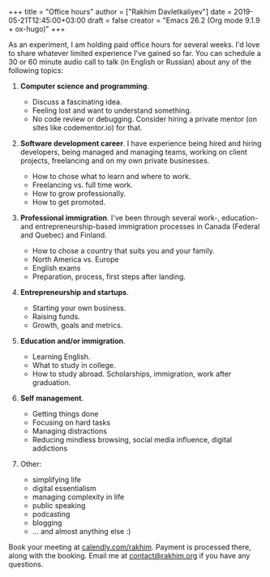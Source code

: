 +++
title = "Office hours"
author = ["Rakhim Davletkaliyev"]
date = 2019-05-21T12:45:00+03:00
draft = false
creator = "Emacs 26.2 (Org mode 9.1.9 + ox-hugo)"
+++

As an experiment, I am holding paid office hours for several weeks. I'd love to share whatever limited experience I've gained so far. You can schedule a 30 or 60 minute audio call to talk (in English or Russian) about any of the following topics:

1.  **Computer science and programming**.
    -   Discuss a fascinating idea.
    -   Feeling lost and want to understand something.
    -   No code review or debugging. Consider hiring a private mentor (on sites like codementor.io) for that.

2.  **Software development career**. I have experience being hired and hiring developers, being managed and managing teams, working on client projects, freelancing and on my own private businesses.
    -   How to chose what to learn and where to work.
    -   Freelancing vs. full time work.
    -   How to grow professionally.
    -   How to get promoted.

3.  **Professional immigration**. I've been through several work-, education- and entrepreneurship-based immigration processes in Canada (Federal and Quebec) and Finland.
    -   How to chose a country that suits you and your family.
    -   North America vs. Europe
    -   English exams
    -   Preparation, process, first steps after landing.

4.  **Entrepreneurship and startups**.
    -   Starting your own business.
    -   Raising funds.
    -   Growth, goals and metrics.

5.  **Education and/or immigration**.
    -   Learning English.
    -   What to study in college.
    -   How to study abroad. Scholarships, immigration, work after graduation.

6.  **Self management**.
    -   Getting things done
    -   Focusing on hard tasks
    -   Managing distractions
    -   Reducing mindless browsing, social media influence, digital addictions

7.  Other:
    -   simplifying life
    -   digital essentialism
    -   managing complexity in life
    -   public speaking
    -   podcasting
    -   blogging
    -   ... and almost anything else :)

Book your meeting at [calendly.com/rakhim](https://calendly.com/rakhim). Payment is processed there, along with the booking. Email me at [contact@rakhim.org](mailto:contact@rakhim.org) if you have any questions.
